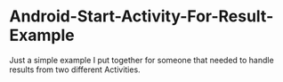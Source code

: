 # Android-Start-Activity-For-Result-Example

Just a simple example I put together for someone that needed to handle results from two different Activities. 
